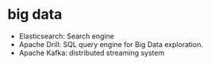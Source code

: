 # big data
* Elasticsearch: Search engine
* Apache Drill: SQL query engine for Big Data exploration.
* Apache Kafka: distributed streaming system